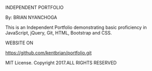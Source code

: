 INDEPENDENT PORTFOLIO

By: BRIAN NYANCHOGA

This is an Independent Portfolio demonstrating basic proficiency in JavaScript, jQuery, Git, HTML, Bootstrap and  CSS.

WEBSITE ON 

https://github.com/kentbrian/portfolio.git

MIT License. Copyright 2017.ALL RIGHTS RESERVED
